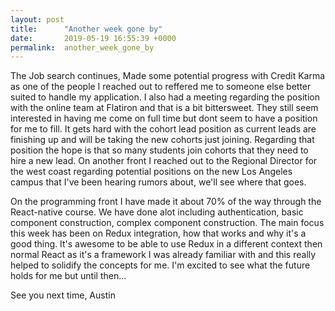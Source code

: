 ```yaml
---
layout: post
title:      "Another week gone by"
date:       2019-05-19 16:55:39 +0000
permalink:  another_week_gone_by
---
```



The Job search continues, Made some potential progress with Credit Karma as one of the people I reached out to reffered me to someone else better suited to handle my application. I also had a meeting regarding the position with the online team at Flatiron and that is a bit bittersweet. They still seem interested in having me come on full time but dont seem to have a position for me to fill. It gets hard with the cohort lead position as current leads are finishing up and will be taking the new cohorts just joining. Regarding that position the hope is that so many students join cohorts that they need to hire a new lead. On another front I reached out to the Regional Director for the west coast regarding potential positions on the new Los Angeles campus that I've been hearing rumors about, we'll see where that goes.

On the programming front I have made it about 70% of the way through the React-native course. We have done alot including authentication, basic component construction, complex component construction. The main focus this week has been on Redux integration, how that works and why it's a good thing. It's awesome to be able to use Redux in a different context then normal React as it's a framework I was already familiar with and this really helped to solidify the concepts for me. I'm excited to see what the future holds for me but until then...

See you next time,
Austin
